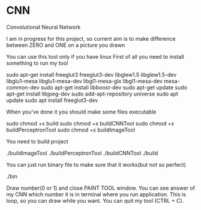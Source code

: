 # CNN
Convolutional Neural Network

I am in progress for this project, so current aim is to
make difference between ZERO and ONE on a picture you drawn

You can use this tool only if you have linux
First of all you need to install something to run my tool

  sudo apt-get install freeglut3 freeglut3-dev libglew1.5 libglew1.5-dev libglu1-mesa libglu1-mesa-dev libgl1-mesa-glx libgl1-mesa-dev mesa-common-dev
  sudo apt-get install libboost-dev
  sudo apt-get update
  sudo apt-get install libjpeg-dev
  sudo add-apt-repository universe
  sudo apt update
  sudo apt install freeglut3-dev

When you've done it you should make some files executable

  sudo chmod +x build
  sudo chmod +x buildCNNTool
  sudo chmod +x buildPerceptronTool
  sudo chmod +x buildImageTool

You need to build project

  ./buildImageTool
  ./buildPerceptronTool
  ./buildCNNTool
  ./build

You can just run binary file to make sure that it works(but not so perfect)

  ./bin

Draw number(0 or 1) and close PAINT TOOL window.
You can see answer of my CNN which number it is in terminal
where you run application.
This is loop, so you can draw while you want.
You can quit my tool (CTRL + C).

